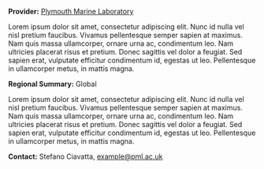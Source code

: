 **Provider:** [Plymouth Marine Laboratory](http://www.pml.ac.uk/)

Lorem ipsum dolor sit amet, consectetur adipiscing elit. Nunc id nulla vel nisl pretium faucibus. Vivamus pellentesque semper sapien at maximus. Nam quis massa ullamcorper, ornare urna ac, condimentum leo. Nam ultricies placerat risus et pretium. Donec sagittis vel dolor a feugiat. Sed sapien erat, vulputate efficitur condimentum id, egestas ut leo. Pellentesque in ullamcorper metus, in mattis magna.

**Regional Summary:** Global

Lorem ipsum dolor sit amet, consectetur adipiscing elit. Nunc id nulla vel nisl pretium faucibus. Vivamus pellentesque semper sapien at maximus. Nam quis massa ullamcorper, ornare urna ac, condimentum leo. Nam ultricies placerat risus et pretium. Donec sagittis vel dolor a feugiat. Sed sapien erat, vulputate efficitur condimentum id, egestas ut leo. Pellentesque in ullamcorper metus, in mattis magna.

**Contact:** Stefano Ciavatta,
[example@pml.ac.uk](mailto:example@pml.ac.uk)


